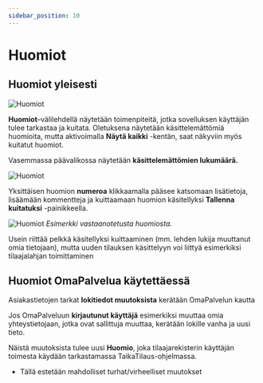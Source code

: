 ```yaml
---
sidebar_position: 10
---
```


# Huomiot

## Huomiot yleisesti

![Huomiot](/img/ohjeet/huomiot.png)

**Huomiot**–välilehdellä näytetään toimenpiteitä, jotka sovelluksen käyttäjän tulee tarkastaa ja kuitata. Oletuksena näytetään käsittelemättömiä huomioita, mutta aktivoimalla **Näytä kaikki** -kentän, saat näkyviin myös kuitatut huomiot.

Vasemmassa päävalikossa näytetään **käsittelemättömien lukumäärä.**

![Huomiot](/img/ohjeet/huomiot1.png)

Yksittäisen huomion **numeroa** klikkaamalla pääsee katsomaan lisätietoja, lisäämään kommentteja ja kuittaamaan huomion käsitellyksi **Tallenna kuitatuksi** -painikkeella.

![Huomiot](/img/ohjeet/huomiot-esimerkki.png)
*Esimerkki vastaanotetusta huomiosta.*

Usein riittää pelkkä käsitellyksi kuittaaminen (mm. lehden lukija muuttanut omia tietojaan), mutta uuden tilauksen käsittelyyn voi liittyä esimerkiksi tilaajalahjan toimittaminen

## Huomiot OmaPalvelua käytettäessä

Asiakastietojen tarkat **lokitiedot muutoksista** kerätään OmaPalvelun kautta

Jos OmaPalveluun **kirjautunut käyttäjä** esimerkiksi muuttaa omia yhteystietojaan, jotka ovat sallittuja muuttaa, kerätään lokille vanha ja uusi tieto.

Näistä muutoksista tulee uusi **Huomio**, joka tilaajarekisterin käyttäjän toimesta käydään tarkastamassa TaikaTilaus-ohjelmassa.

- Tällä estetään mahdolliset turhat/virheelliset muutokset